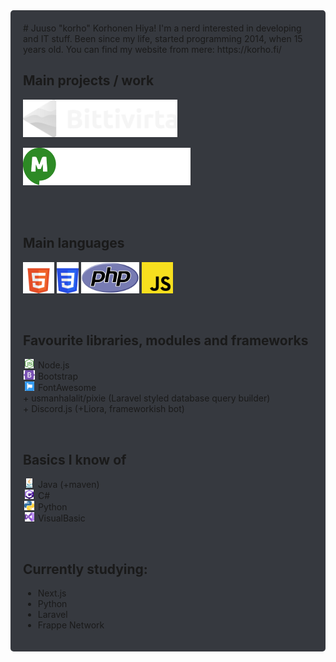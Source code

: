 <div style="background:#36393f;padding:20px;border-radius:5px">
# Juuso "korho" Korhonen
Hiya! I'm a nerd interested in developing and IT stuff. Been since my life, started programming 2014, when 15 years old. You can find my website from mere: https://korho.fi/

<br>

## Main projects / work
[<img src="assets/bittivirta.svg" height=60>](https://bittivirta.fi/)

[<img src="assets/minespeak.png" height=60>](https://minespeak.fi/)

<br>
<br>

## Main languages
<img src="assets/html.svg" height=50> <img src="assets/css.svg" height=50> <img src="assets/php.svg" height=50> <img src="assets/javascript.svg" height=50>
 
<br>

## Favourite libraries, modules and frameworks
<ul style="list-style-type:none;padding:0">
    <li><img src="assets/node.svg" height=15 style="min-width:20px;object-fit:scale-down;"> Node.js</li>
    <li><img src="assets/bootstrap.svg" height=15 style="min-width:20px;object-fit:scale-down;"> Bootstrap</li>
    <li><img src="assets/fontawesome.svg" height=15 style="min-width:20px;object-fit:scale-down;"> FontAwesome</li>
    <li>+ usmanhalalit/pixie (Laravel styled database query builder)</li>
    <li>+ Discord.js (+Liora, frameworkish bot)</li>
</ul>

<br>

## Basics I know of
<ul style="list-style-type:none;padding:0">
    <li><img src="assets/java.svg" height=15 style="min-width:20px;object-fit:scale-down;"> Java (+maven)</li>
    <li><img src="assets/csharp.svg" height=15 style="min-width:20px;object-fit:scale-down;"> C#</li>
    <li><img src="assets/python.svg" height=15 style="min-width:20px;object-fit:scale-down;"> Python</li>
    <li><img src="assets/vs.svg" height=15 style="min-width:20px;object-fit:scale-down;"> VisualBasic</li>
</ul>

<br>

## Currently studying:
- Next.js
- Python
- Laravel
- Frappe Network
</div>
